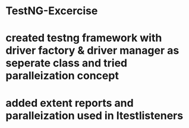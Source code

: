 # TestNG-Excercise

# created testng framework with driver factory & driver manager as seperate class and tried paralleization concept

# added extent reports and paralleization used in Itestlisteners
